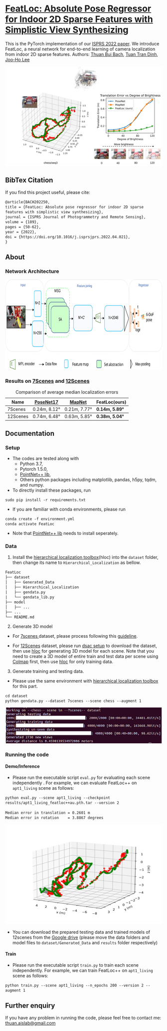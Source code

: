 # [FeatLoc: Absolute Pose Regressor for Indoor 2D Sparse Features with Simplistic View Synthesizing](https://doi.org/10.1016/j.isprsjprs.2022.04.021)
This is the PyTorch implementation of our [ISPRS 2022 paper](https://doi.org/10.1016/j.isprsjprs.2022.04.021). We introduce FeatLoc, a neural network for end-to-end learning of camera localization from indoor 2D sparse features. 
Authors: [Thuan Bui Bach](https://thuanbb.github.io/), [Tuan Tran Dinh](https://sites.google.com/view/tuantd), [Joo-Ho Lee](https://research-db.ritsumei.ac.jp/rithp/k03/resid/S000220)

<p align="center">
<img src="https://github.com/ais-lab/FeatLoc/blob/main/doc/fig1.svg" width="500" height="320">
<p>

## BibTex Citation 
If you find this project useful, please cite:
```
@article{BACH202250,
title = {FeatLoc: Absolute pose regressor for indoor 2D sparse features with simplistic view synthesizing},
journal = {ISPRS Journal of Photogrammetry and Remote Sensing},
volume = {189},
pages = {50-62},
year = {2022},
doi = {https://doi.org/10.1016/j.isprsjprs.2022.04.021},
}
```

## About
### Network Architecture

<p align="center">
<img src="https://github.com/ais-lab/FeatLoc/blob/main/doc/fig4.svg" width="800" height="290">
<p>

### Results on [7Scenes](https://www.microsoft.com/en-us/research/project/rgb-d-dataset-7-scenes/) and [12Scenes](http://graphics.stanford.edu/projects/reloc/)


 <div align="center">
 <table>
  <caption>Comparison of average median localization errors</caption>
  <thead>
    <tr>
      <th> Name </th>
      <th><a href="https://arxiv.org/abs/1704.00390">PoseNet17</a></th>
      <th><a href="https://arxiv.org/abs/1712.03342">MapNet</a></th>
      <th> FeatLoc(ours) </th>
    </tr>
  </thead>
  <tbody>
    <tr>
      <td>7Scenes</td>
      <td> 0.24m, 8.12° </td>
      <td> 0.21m, 7.77° </td>
      <td> <strong>0.14m, 5.89°</strong></td>
    </tr>
  </tbody>
   <tbody>
    <tr>
      <td>12Scenes</td>
      <td> 0.74m, 6.48° </td>
      <td> 0.63m, 5.85° </td>
      <td><strong> 0.38m, 5.04° </strong></td>
    </tr>
  </tbody>
</table>
</div>

## Documentation
### Setup 
 * The codes are tested along with 
   * Python 3.7,
   * Pytorch 1.5.0,
   * [PointNet++ lib](https://github.com/erikwijmans/Pointnet2_PyTorch),
   * Others python packages including matplotlib, pandas, h5py, tqdm, and numpy.
 * To directly install these packages, run 
```
sudo pip install -r requirements.txt
```
 * If you are familiar with conda environments, please run 
```
conda create -f environment.yml
conda activate FeatLoc
```
 * Note that [PointNet++ lib](https://github.com/erikwijmans/Pointnet2_PyTorch) needs to install seperately.
### Data
 1. Install the [hierarchical localization toolbox](https://github.com/cvg/Hierarchical-Localization)(hloc) into the ```dataset``` folder, then change its name to ```Hierarchical_Localization``` as bellow. 
 ```
FeatLoc
├── dataset
│   ├── Generated_Data
│   ├── Hierarchical_Localization
|   ├── gendata.py
|   └── gendata_lib.py
├── model
│   ├── ...
├── ...
└── README.md
 ```
 2. Generate 3D model 
  * For [7scenes ](https://www.microsoft.com/en-us/research/project/rgb-d-dataset-7-scenes/)dataset, please process following this [guideline](https://github.com/cvg/Hierarchical-Localization/tree/master/hloc/pipelines/7Scenes). 

  * For [12Scenes](http://graphics.stanford.edu/projects/reloc/) dataset, please run [dsac setup](https://github.com/vislearn/dsacstar/blob/master/datasets/setup_12scenes.py) to download the dataset, then use [hloc](https://github.com/cvg/Hierarchical-Localization) for generating 3D model for each scene. Note that you need to create a 3D model of entire train and test data per scene using [Colmap](https://colmap.github.io/) first, then use [hloc](https://github.com/cvg/Hierarchical-Localization) for only training data.
 3. Generate training and testing data. 
  * Please use the same environment with [hierarchical localization toolbox](https://github.com/cvg/Hierarchical-Localization) for this part.
```
cd dataset
python gendata.py --dataset 7scenes --scene chess --augment 1
```
<p align="center">
<img src="https://github.com/ais-lab/FeatLoc/blob/main/doc/out_gendata_chess.PNG" width="500">
<p>

### Running the code
#### Demo/Inference 
  * Please run the executable script ```eval.py``` for evaluating each scene independently . For example, we can evaluate FeatLoc++ on ```apt1_living``` scene as follows:
```
python eval.py --scene apt1_living --checkpoint results/apt1_living_featloc++au.pth.tar --version 2

Median error in translation = 0.2601 m
Median error in rotation    = 3.8867 degrees
```
<p align="center">
<img src="https://github.com/ais-lab/FeatLoc/blob/main/doc/apt1_living_featloc.svg" width="500" height="320">
<p>

  * You can download the prepared testing data and trained models of 12scenes from the [Google drive](https://drive.google.com/drive/folders/1K5CdXdSPOQv3EJbwL9FbbuaocNAc-4dF?usp=sharing) (please move the data folders and model files to ```dataset/Generated_Data``` and ```results``` folder respectively)


#### Train
  * Please run the executable script ```train.py``` to train each scene independently. For example, we can train FeatLoc++ on ```apt1_living``` scene as follows:
```
python train.py --scene apt1_living --n_epochs 200 --version 2 --augment 1
```

## Further enquiry
  If you have any problem in running the code, please feel free to contact me: thuan.aislab@gmail.com 

